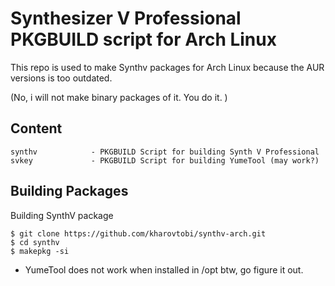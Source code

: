 # Synthesizer V Professional PKGBUILD script for Arch Linux
This repo is used to make Synthv packages for Arch Linux because the AUR versions is too outdated.

(No, i will not make binary packages of it. You do it. )

## Content
    synthv            - PKGBUILD Script for building Synth V Professional
    svkey             - PKGBUILD Script for building YumeTool (may work?)
## Building Packages

Building SynthV package

    $ git clone https://github.com/kharovtobi/synthv-arch.git
    $ cd synthv
    $ makepkg -si
    
- YumeTool does not work when installed in /opt btw, go figure it out.
    
